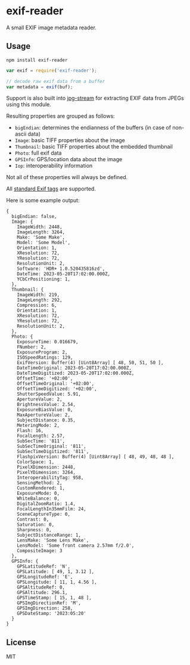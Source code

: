# exif-reader

A small EXIF image metadata reader.

## Usage

    npm install exif-reader


```javascript
var exif = require('exif-reader');

// decode raw exif data from a buffer
var metadata = exif(buf);
```

Support is also built into [jpg-stream](https://github.com/devongovett/jpg-stream) for extracting EXIF data from JPEGs using this module.

Resulting properties are grouped as follows:

* `bigEndian`: determines the endianness of the buffers (in case of non-ascii data)
* `Image`: basic TIFF properties about the image
* `Thumbnail`: basic TIFF properties about the embedded thumbnail
* `Photo`: full exif data
* `GPSInfo`: GPS/location data about the image
* `Iop`: interoperability information

Not all of these properties will always be defined.

All [standard Exif tags](https://exiv2.org/tags.html) are supported.

Here is some example output:

```
{
  bigEndian: false,
  Image: {
    ImageWidth: 2448,
    ImageLength: 3264,
    Make: 'Some Make',
    Model: 'Some Model',
    Orientation: 1,
    XResolution: 72,
    YResolution: 72,
    ResolutionUnit: 2,
    Software: 'HDR+ 1.0.520435816zd',
    DateTime: 2023-05-20T17:02:00.000Z,
    YCbCrPositioning: 1,
  },
  Thumbnail: {
    ImageWidth: 219,
    ImageLength: 292,
    Compression: 6,
    Orientation: 1,
    XResolution: 72,
    YResolution: 72,
    ResolutionUnit: 2,
  },
  Photo: {
    ExposureTime: 0.016679,
    FNumber: 2,
    ExposureProgram: 2,
    ISOSpeedRatings: 129,
    ExifVersion: Buffer(4) [Uint8Array] [ 48, 50, 51, 50 ],
    DateTimeOriginal: 2023-05-20T17:02:00.000Z,
    DateTimeDigitized: 2023-05-20T17:02:00.000Z,
    OffsetTime: '+02:00',
    OffsetTimeOriginal: '+02:00',
    OffsetTimeDigitized: '+02:00',
    ShutterSpeedValue: 5.91,
    ApertureValue: 2,
    BrightnessValue: 2.54,
    ExposureBiasValue: 0,
    MaxApertureValue: 2,
    SubjectDistance: 0.35,
    MeteringMode: 2,
    Flash: 16,
    FocalLength: 2.57,
    SubSecTime: '811',
    SubSecTimeOriginal: '811',
    SubSecTimeDigitized: '811',
    FlashpixVersion: Buffer(4) [Uint8Array] [ 48, 49, 48, 48 ],
    ColorSpace: 1,
    PixelXDimension: 2448,
    PixelYDimension: 3264,
    InteroperabilityTag: 958,
    SensingMethod: 2,
    CustomRendered: 1,
    ExposureMode: 0,
    WhiteBalance: 0,
    DigitalZoomRatio: 1.4,
    FocalLengthIn35mmFilm: 24,
    SceneCaptureType: 0,
    Contrast: 0,
    Saturation: 0,
    Sharpness: 0,
    SubjectDistanceRange: 1,
    LensMake: 'Some Lens Make',
    LensModel: 'Some front camera 2.57mm f/2.0',
    CompositeImage: 3
  },
  GPSInfo: {
    GPSLatitudeRef: 'N',
    GPSLatitude: [ 49, 1, 3.12 ],
    GPSLongitudeRef: 'E',
    GPSLongitude: [ 11, 1, 4.56 ],
    GPSAltitudeRef: 0,
    GPSAltitude: 296.1,
    GPSTimeStamp: [ 15, 1, 48 ],
    GPSImgDirectionRef: 'M',
    GPSImgDirection: 258,
    GPSDateStamp: '2023:05:20'
  }
}
```

## License

MIT
